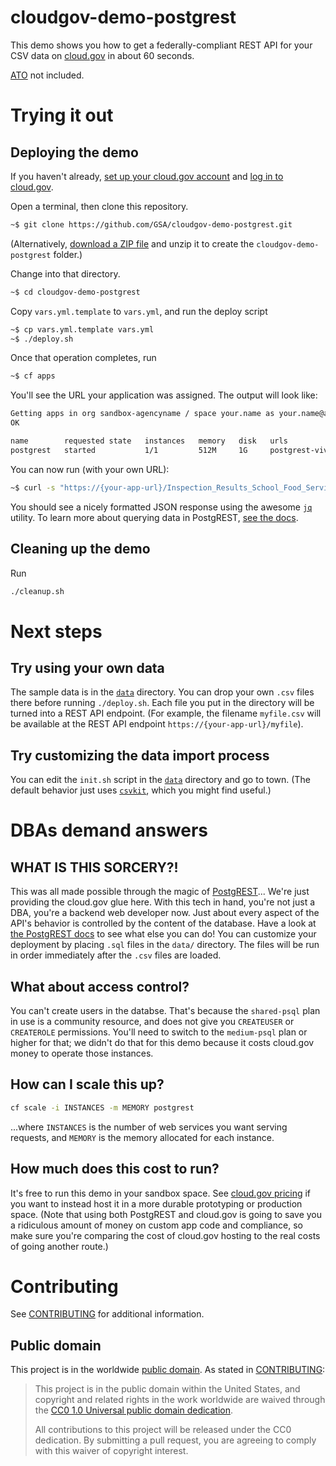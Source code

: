 # cloudgov-demo-postgrest

This demo shows you how to get a federally-compliant REST API for your CSV data on [cloud.gov](https://cloud.gov) in about 60 seconds. 

[ATO](https://atos.open-control.org/steps/#top) not included.

# Trying it out

## Deploying the demo
If you haven't already, [set up your cloud.gov account](https://cloud.gov/docs/getting-started/accounts/) and [log in to cloud.gov](https://cloud.gov/docs/getting-started/setup/).

Open a terminal, then clone this repository.

```sh
~$ git clone https://github.com/GSA/cloudgov-demo-postgrest.git
```

(Alternatively, [download a ZIP file](https://codeload.github.com/GSA/cloudgov-demo-postgrest/zip/master) and unzip it to create the `cloudgov-demo-postgrest` folder.)

Change into that directory.

```sh
~$ cd cloudgov-demo-postgrest
```

Copy `vars.yml.template` to `vars.yml`, and run the deploy script

```sh
~$ cp vars.yml.template vars.yml
~$ ./deploy.sh
```

Once that operation completes, run

```sh
~$ cf apps
```

You'll see the URL your application was assigned. The output will look like:

```sh
Getting apps in org sandbox-agencyname / space your.name as your.name@agencyname.gov...
OK

name        requested state   instances   memory   disk   urls
postgrest   started           1/1         512M     1G     postgrest-vivacious-wolverine-lu.app.cloud.gov
```

You can now run (with your own URL):

```sh
~$ curl -s "https://{your-app-url}/Inspection_Results_School_Food_Service?GradeRecent=eq.C" | jq .
```

You should see a nicely formatted JSON response using the awesome [`jq`](https://stedolan.github.io/jq/) utility. To learn more about querying data in PostgREST, [see the docs](https://postgrest.org/en/v3.2/api_reading.html#filtering).

## Cleaning up the demo

Run 
```sh
./cleanup.sh
```

# Next steps

## Try using your own data

The sample data is in the [`data`](data) directory. You can drop your own `.csv` files there before running `./deploy.sh`. Each file you put in the directory will be turned into a REST API endpoint. (For example, the filename `myfile.csv` will be available at the REST API endpoint `https://{your-app-url}/myfile`).

## Try customizing the data import process

You can edit the `init.sh` script in the [`data`](data) directory and go to town. (The default behavior just uses [`csvkit`](https://csvkit.readthedocs.io), which you might find useful.)

#  DBAs demand answers

## WHAT IS THIS SORCERY?!

This was all made possible through the magic of [PostgREST](http://postgrest.org)... We're just providing the cloud.gov glue here. With this tech in hand, you're not just a DBA, you're a backend web developer now. Just about every aspect of the API's behavior is controlled by the content of the database. Have a look at [the PostgREST docs](http://postgrest.org/en/v6.0/) to see what else you can do! You can customize your deployment by placing `.sql` files in the `data/` directory. The files will be run in order immediately after the `.csv` files are loaded.

## What about access control?

You can't create users in the databse. That's because the `shared-psql` plan in use is a community resource, and does not give you `CREATEUSER` or `CREATEROLE` permissions. You'll need to switch to the `medium-psql` plan or higher for that; we didn't do that for this demo because it costs cloud.gov money to operate those instances.

## How can I scale this up?

```sh
cf scale -i INSTANCES -m MEMORY postgrest
```

...where `INSTANCES` is the number of web services you want serving requests, and `MEMORY` is the memory allocated for each instance.

## How much does this cost to run? 

It's free to run this demo in your sandbox space. See [cloud.gov pricing](https://cloud.gov/pricing/) if you want to instead host it in a more durable prototyping or production space. (Note that using both PostgREST and cloud.gov is going to save you a ridiculous amount of money on custom app code and compliance, so make sure you're comparing the cost of cloud.gov hosting to the real costs of going another route.)

# Contributing

See [CONTRIBUTING](CONTRIBUTING.md) for additional information.

## Public domain

This project is in the worldwide [public domain](LICENSE.md). As stated in [CONTRIBUTING](CONTRIBUTING.md):

> This project is in the public domain within the United States, and copyright and related rights in the work worldwide are waived through the [CC0 1.0 Universal public domain dedication](https://creativecommons.org/publicdomain/zero/1.0/).
>
> All contributions to this project will be released under the CC0 dedication. By submitting a pull request, you are agreeing to comply with this waiver of copyright interest.
